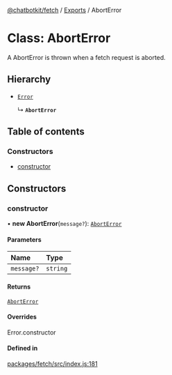 [@chatbotkit/fetch](../README.md) / [Exports](../modules.md) / AbortError

# Class: AbortError

A AbortError is thrown when a fetch request is aborted.

## Hierarchy

- [`Error`]( https://developer.mozilla.org/docs/Web/JavaScript/Reference/Global_Objects/Error )

  ↳ **`AbortError`**

## Table of contents

### Constructors

- [constructor](AbortError.md#constructor)

## Constructors

### constructor

• **new AbortError**(`message?`): [`AbortError`](AbortError.md)

#### Parameters

| Name | Type |
| :------ | :------ |
| `message?` | `string` |

#### Returns

[`AbortError`](AbortError.md)

#### Overrides

Error.constructor

#### Defined in

[packages/fetch/src/index.js:181](https://github.com/chatbotkit/node-sdk/blob/main/packages/fetch/src/index.js#L181)
